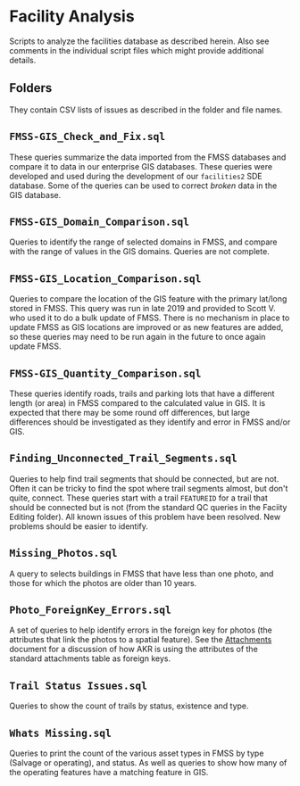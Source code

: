# Facility Analysis

Scripts to analyze the facilities database as described herein.  Also see
comments in the individual script files which might provide additional details.

## Folders

They contain CSV lists of issues as described in the folder and file names.

## `FMSS-GIS_Check_and_Fix.sql`

These queries summarize the data imported from the FMSS databases and compare
it to data in our enterprise GIS databases. These queries were developed and
used during the development of our `facilities2` SDE database. Some of the
queries can be used to correct *broken* data in the GIS database.

## `FMSS-GIS_Domain_Comparison.sql`

Queries to identify the range of selected domains in FMSS, and compare with
the range of values in the GIS domains.  Queries are not complete.

## `FMSS-GIS_Location_Comparison.sql`

Queries to compare the location of the GIS feature with the primary lat/long
stored in FMSS.  This query was run in late 2019 and provided to Scott V.
who used it to do a bulk update of FMSS.  There is no mechanism in place to
update FMSS as GIS locations are improved or as new features are added, so
these queries may need to be run again in the future to once again update
FMSS.

## `FMSS-GIS_Quantity_Comparison.sql`

These queries identify roads, trails and parking lots that have a different
length (or area) in FMSS compared to the calculated value in GIS.  It is
expected that there may be some round off differences, but large differences
should be investigated as they identify and error in FMSS and/or GIS.

## `Finding_Unconnected_Trail_Segments.sql`

Queries to help find trail segments that should be connected, but are not.
Often it can be tricky to find the spot where trail segments almost, but don't
quite, connect.  These queries start with a trail `FEATUREID` for a trail that
should be connected but is not (from the standard QC queries in the Faciity
Editing folder).  All known issues of this problem have been resolved. New
problems should be easier to identify.

## `Missing_Photos.sql`

A query to selects buildings in FMSS that have less than one photo, and those
for which the photos are older than 10 years.

## `Photo_ForeignKey_Errors.sql`

A set of queries to help identify errors in the foreign key for photos (the
attributes that link the photos to a spatial feature).  See the
[Attachments](../Attachments.md) document for a discussion of how AKR is
using the attributes of the standard attachments table as foreign keys.

## `Trail Status Issues.sql`

Queries to show the count of trails by status, existence and type.

## `Whats Missing.sql`

Queries to print the count of the various asset types in FMSS by type (Salvage
or operating), and status.  As well as queries to show how many of the
operating features have a matching feature in GIS.
